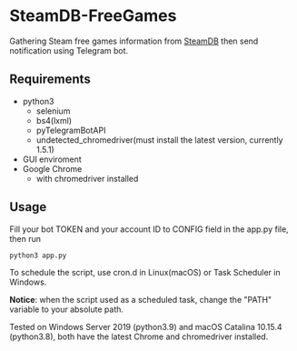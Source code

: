 # SteamDB-FreeGames

Gathering Steam free games information from [SteamDB](https://steamdb.info/upcoming/free/) then send notification using Telegram bot.

## Requirements

- python3
  - selenium
  - bs4(lxml)
  - pyTelegramBotAPI
  - undetected_chromedriver(must install the latest version, currently 1.5.1)
- GUI enviroment
- Google Chrome
  - with chromedriver installed

## Usage

Fill your bot TOKEN and your account ID to CONFIG field in the app.py file, then run

```shell
python3 app.py
```

To schedule the script, use cron.d in Linux(macOS) or Task Scheduler in Windows.

**Notice**: when the script used as a scheduled task, change the "PATH" variable to your absolute path.

Tested on Windows Server 2019 (python3.9) and macOS Catalina 10.15.4 (python3.8), both have the latest Chrome and chromedriver installed.